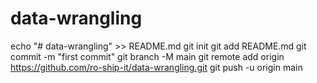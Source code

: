 # data-wrangling
echo "# data-wrangling" >> README.md
git init
git add README.md
git commit -m "first commit"
git branch -M main
git remote add origin https://github.com/ro-ship-it/data-wrangling.git
git push -u origin main
